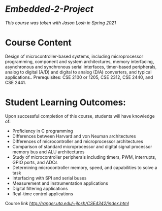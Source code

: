 # _*Embedded-2-Project*_
*This course was taken with Jason Losh in Spring 2021*


<h1> Course Content</h1>
<p> Design of microcontroller-based systems, including microprocessor programming, component and
system architectures, memory interfacing, asynchronous and synchronous serial interfaces, timer-based
peripherals, analog to digital (A/D) and digital to analog (D/A) converters, and typical applications..
Prerequisites: CSE 2100 or 1205, CSE 2312, CSE 2440, and CSE 2441.</p>

# Student Learning Outcomes:
Upon successful completion of this course, students will have knowledge of:
- Proficiency in C programming
- Differences between Harvard and von Neuman architectures
- Differences of microcontroller and microprocessor architectures
- Comparison of standard microprocessor and digital signal processor memory bus and ALU
architectures
- Study of microcontroller peripherals including timers, PWM, interrupts, GPIO ports, and ADCs
- Determining microcontroller memory, speed, and capabilities to solve a task
- Interfacing with SPI and serial buses
- Measurement and instrumentation applications
- Digital filtering applications
- Real-time control applications

Course link *http://ranger.uta.edu/~jlosh/CSE4342/index.html*
